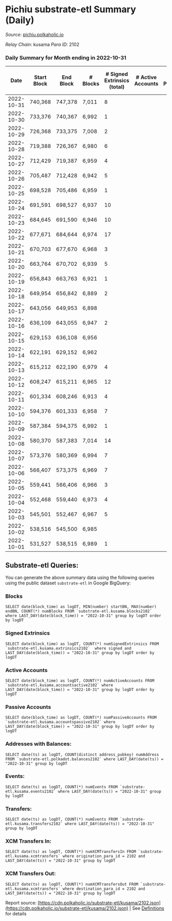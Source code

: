 # Pichiu substrate-etl Summary (Daily)

_Source_: [pichiu.polkaholic.io](https://pichiu.polkaholic.io)

*Relay Chain*: kusama
*Para ID*: 2102



### Daily Summary for Month ending in 2022-10-31


| Date | Start Block | End Block | # Blocks | # Signed Extrinsics (total) | # Active Accounts | # Passive | # New | # Addresses with Balances | # Events | # Transfers | # XCM Transfers In | # XCM Transfers Out | Issues | 
| ---- | ----------- | --------- | -------- | --------------------------- | ----------------- | --------- | ----- | ------------------------- | -------- | ----------- | ------------------ | ------------------- | ------ |
| 2022-10-31 | 740,368 | 747,378 | 7,011 | 8 |  |  |  | 1,109 | 14,061 | 2  |   |   |  |
| 2022-10-30 | 733,376 | 740,367 | 6,992 | 1 |  |  |  | 1,107 | 13,992 |   |   |   |  |
| 2022-10-29 | 726,368 | 733,375 | 7,008 | 2 |  |  |  |  | 14,028 |   |   |   |  |
| 2022-10-28 | 719,388 | 726,367 | 6,980 | 6 |  |  |  | 1,107 | 13,990 | 1  |   |   |  |
| 2022-10-27 | 712,429 | 719,387 | 6,959 | 4 |  |  |  |  | 13,940 | 3  |   |   |  |
| 2022-10-26 | 705,487 | 712,428 | 6,942 | 5 |  |  |  | 1,105 | 13,914 | 2  |   |   |  |
| 2022-10-25 | 698,528 | 705,486 | 6,959 | 1 |  |  |  |  | 13,925 | 1  |   |   |  |
| 2022-10-24 | 691,591 | 698,527 | 6,937 | 10 |  |  |  |  | 13,928 | 6  |   |   |  |
| 2022-10-23 | 684,645 | 691,590 | 6,946 | 10 |  |  |  | 1,099 | 13,942 | 3  |   |   |  |
| 2022-10-22 | 677,671 | 684,644 | 6,974 | 17 |  |  |  | 1,097 | 15,856 | 489  |   |   |  |
| 2022-10-21 | 670,703 | 677,670 | 6,968 | 3 |  |  |  | 661 | 13,952 |   |   |   |  |
| 2022-10-20 | 663,764 | 670,702 | 6,939 | 5 |  |  |  |  | 13,908 | 1  | 2  |   |  |
| 2022-10-19 | 656,843 | 663,763 | 6,921 | 1 |  |  |  | 661 | 13,852 |   |   |   |  |
| 2022-10-18 | 649,954 | 656,842 | 6,889 | 2 |  |  |  |  | 13,791 |   |   |   |  |
| 2022-10-17 | 643,056 | 649,953 | 6,898 |  |  |  |  |  | 13,800 |   |   |   |  |
| 2022-10-16 | 636,109 | 643,055 | 6,947 | 2 |  |  |  | 661 | 13,906 |   |   |   |  |
| 2022-10-15 | 629,153 | 636,108 | 6,956 |  |  |  |  |  | 13,916 |   |   |   |  |
| 2022-10-14 | 622,191 | 629,152 | 6,962 |  |  |  |  | 661 | 13,928 |   |   |   |  |
| 2022-10-13 | 615,212 | 622,190 | 6,979 | 4 |  |  |  | 661 | 13,980 | 1  |   |   |  |
| 2022-10-12 | 608,247 | 615,211 | 6,965 | 12 |  |  |  | 660 | 13,974 |   |   |   |  |
| 2022-10-11 | 601,334 | 608,246 | 6,913 | 4 |  |  |  | 660 | 13,847 |   |   |   |  |
| 2022-10-10 | 594,376 | 601,333 | 6,958 | 7 |  |  |  | 660 | 13,950 | 1  |   |   |  |
| 2022-10-09 | 587,384 | 594,375 | 6,992 | 1 |  |  |  | 660 | 13,992 |   |   |   |  |
| 2022-10-08 | 580,370 | 587,383 | 7,014 | 14 |  |  |  | 660 | 14,081 |   |   |   |  |
| 2022-10-07 | 573,376 | 580,369 | 6,994 | 7 |  |  |  | 660 | 14,020 |   |   |   |  |
| 2022-10-06 | 566,407 | 573,375 | 6,969 | 7 |  |  |  | 660 | 13,970 |   |   |   |  |
| 2022-10-05 | 559,441 | 566,406 | 6,966 | 3 |  |  |  | 660 | 13,953 |   |   |   |  |
| 2022-10-04 | 552,468 | 559,440 | 6,973 | 4 |  |  |  |  | 13,970 | 1  |   |   |  |
| 2022-10-03 | 545,501 | 552,467 | 6,967 | 5 |  |  |  |  | 13,961 |   |   |   |  |
| 2022-10-02 | 538,516 | 545,500 | 6,985 |  |  |  |  |  | 13,974 |   |   |   |  |
| 2022-10-01 | 531,527 | 538,515 | 6,989 | 1 |  |  |  |  | 13,986 |   |   |   |  |

## Substrate-etl Queries:
You can generate the above summary data using the following queries using the public dataset `substrate-etl` in Google BigQuery:


### Blocks
```
SELECT date(block_time) as logDT, MIN(number) startBN, MAX(number) endBN, COUNT(*) numBlocks FROM `substrate-etl.kusama.blocks2102`  where LAST_DAY(date(block_time)) = "2022-10-31" group by logDT order by logDT
```


### Signed Extrinsics
```
SELECT date(block_time) as logDT, COUNT(*) numSignedExtrinsics FROM `substrate-etl.kusama.extrinsics2102`  where signed and LAST_DAY(date(block_time)) = "2022-10-31" group by logDT order by logDT
```


### Active Accounts
```
SELECT date(block_time) as logDT, COUNT(*) numActiveAccounts FROM `substrate-etl.kusama.accountsactive2102` where LAST_DAY(date(block_time)) = "2022-10-31" group by logDT order by logDT
```


### Passive Accounts
```
SELECT date(block_time) as logDT, COUNT(*) numPassiveAccounts FROM `substrate-etl.kusama.accountspassive2102` where LAST_DAY(date(block_time)) = "2022-10-31" group by logDT order by logDT
```


### Addresses with Balances:
```
SELECT date(ts) as logDT, COUNT(distinct address_pubkey) numAddress FROM `substrate-etl.polkadot.balances2102` where LAST_DAY(date(ts)) = "2022-10-31" group by logDT
```


### Events:
```
SELECT date(ts) as logDT, COUNT(*) numEvents FROM `substrate-etl.kusama.events2102` where LAST_DAY(date(ts)) = "2022-10-31" group by logDT
```


### Transfers:
```
SELECT date(ts) as logDT, COUNT(*) numEvents FROM `substrate-etl.kusama.transfers2102` where LAST_DAY(date(ts)) = "2022-10-31" group by logDT
```


### XCM Transfers In:
```
SELECT date(ts) as logDT, COUNT(*) numXCMTransfersIn FROM `substrate-etl.kusama.xcmtransfers` where origination_para_id = 2102 and LAST_DAY(date(ts)) = "2022-10-31" group by logDT
```


### XCM Transfers Out:
```
SELECT date(ts) as logDT, COUNT(*) numXCMTransfersOut FROM `substrate-etl.kusama.xcmtransfers` where destination_para_id = 2102 and LAST_DAY(date(ts)) = "2022-10-31" group by logDT
```



Report source: [https://cdn.polkaholic.io/substrate-etl/kusama/2102.json](https://cdn.polkaholic.io/substrate-etl/kusama/2102.json) | See [Definitions](/DEFINITIONS.md) for details
